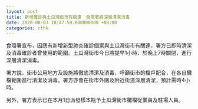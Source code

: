 ```yaml
---
layout: post
title: 新增確診與土瓜灣街市有關連　食環署將深層清潔消毒
date: 2020-08-03 18:47:59.000000000 +08:00
categories: rthk
---
```


食環署宣布，因應有新增新型肺炎確診個案與土瓜灣街市有關連，署方已即時清潔及消毒確診者曾使用的範圍。土瓜灣街市今日將提早1小時、於晚上7時關閉，進行深層清潔消毒。

署方說，街市公用地方及設施將徹底清潔及消毒，呼籲街巿的檔戶配合，在各自攤檔範圍進行清潔及消毒。署方亦會在街巿外圍及附近街道深層清潔，預計需時4小時。

另外，署方表示已在本月1日派發樣本瓶予土瓜灣街市攤檔從業員及駐場人員。
